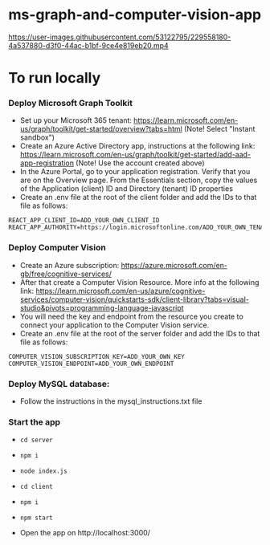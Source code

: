 # ms-graph-and-computer-vision-app

https://user-images.githubusercontent.com/53122795/229558180-4a537880-d3f0-44ac-b1bf-9ce4e819eb20.mp4

# To run locally

### Deploy Microsoft Graph Toolkit

- Set up your Microsoft 365 tenant: https://learn.microsoft.com/en-us/graph/toolkit/get-started/overview?tabs=html (Note! Select "Instant sandbox")
- Create an Azure Active Directory app, instructions at the following link: https://learn.microsoft.com/en-us/graph/toolkit/get-started/add-aad-app-registration (Note! Use the account created above)
- In the Azure Portal, go to your application registration.
  Verify that you are on the Overview page.
  From the Essentials section, copy the values of the Application (client) ID and Directory (tenant) ID properties
- Create an .env file at the root of the client folder and add the IDs to that file as follows:

```
REACT_APP_CLIENT_ID=ADD_YOUR_OWN_CLIENT_ID
REACT_APP_AUTHORITY=https://login.microsoftonline.com/ADD_YOUR_OWN_TENANT_ID
```

### Deploy Computer Vision

- Create an Azure subscription: https://azure.microsoft.com/en-gb/free/cognitive-services/
- After that create a Computer Vision Resource. More info at the following link: https://learn.microsoft.com/en-us/azure/cognitive-services/computer-vision/quickstarts-sdk/client-library?tabs=visual-studio&pivots=programming-language-javascript
- You will need the key and endpoint from the resource you create to connect your application to the Computer Vision service.
- Create an .env file at the root of the server folder and add the IDs to that file as follows:

```
COMPUTER_VISION_SUBSCRIPTION_KEY=ADD_YOUR_OWN_KEY
COMPUTER_VISION_ENDPOINT=ADD_YOUR_OWN_ENDPOINT
```

### Deploy MySQL database:

- Follow the instructions in the mysql_instructions.txt file

### Start the app

- `cd server`
- `npm i`
- `node index.js`

- `cd client`
- `npm i`
- `npm start`
- Open the app on http://localhost:3000/




